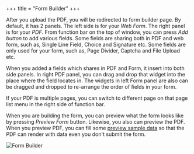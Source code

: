 +++
title = "Form Builder"
+++

After you upload the PDF, you will be redirected to form builder page. By default, it has 2 panels. The left side is for your *Web Form*. The right panel is for your *PDF*. From function bar on the top of window, you can press *Add button* to add various fields. Some fields are sharing both in PDF and web form, such as, Single Line Field, Choice and Signature etc. Some fields are only used for your form, such as, Page Divider, Captcha and File Upload etc.

When you added a fields which shares in PDF and Form, it insert into both side panels. In right PDF panel, you can drag and drop that widget into the place where the field locates in.  The widgets in left Form panel are also can be dragged and dropped to re-arrange the order of fields in your form. 

If your PDF is multiple pages, you can switch to different page on that page list menu in the right side of function bar.

When you are building the form, you can preview what the form looks like by pressing *Preview Form* button. Likewise, you also can preview the PDF. When you preview PDF, you can fill some [preview sample data](p20-preview#fill-sample-data) so that the PDF can render with data even you don't submit the form.

![Form Builder](/images/page/form/builder.png)